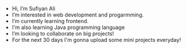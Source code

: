 - Hi, I’m Sufiyan Ali
- I’m interested in web development and progarmming.
- I’m currently learning frontend.
- I'm also learning Java programming language
- I’m looking to collaborate on big projects!
- For the next 30 days I'm gonna upload some mini projects everyday!
